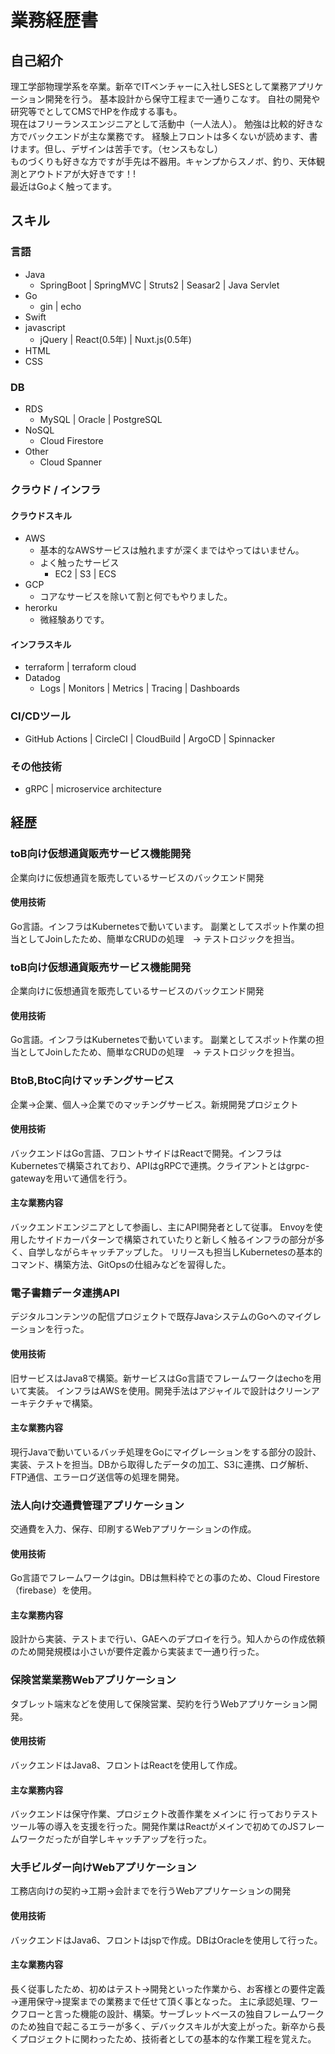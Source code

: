 # 業務経歴書

## 自己紹介
理工学部物理学系を卒業。新卒でITベンチャーに入社しSESとして業務アプリケーション開発を行う。 基本設計から保守工程まで一通りこなす。 自社の開発や研究等でとしてCMSでHPを作成する事も。  
現在はフリーランスエンジニアとして活動中（一人法人）。 勉強は比較的好きな方でバックエンドが主な業務です。 経験上フロントは多くないが読めます、書けます。但し、デザインは苦手です。（センスもなし）  
ものづくりも好きな方ですが手先は不器用。キャンプからスノボ、釣り、天体観測とアウトドアが大好きです！!  
最近はGoよく触ってます。

## スキル
### 言語
+ Java
    + SpringBoot | SpringMVC | Struts2 | Seasar2 | Java Servlet
+ Go
    + gin | echo
+ Swift
+ javascript
    + jQuery | React(0.5年) | Nuxt.js(0.5年)
+ HTML
+ CSS

### DB
+ RDS
    + MySQL | Oracle | PostgreSQL
+ NoSQL
    + Cloud Firestore
+ Other
    + Cloud Spanner

### クラウド / インフラ
#### クラウドスキル
+ AWS
    + 基本的なAWSサービスは触れますが深くまではやってはいません。
    + よく触ったサービス
      + EC2 | S3 | ECS
+ GCP
    + コアなサービスを除いて割と何でもやりました。
+ herorku
    + 微経験ありです。
#### インフラスキル
+ terraform | terraform cloud
+ Datadog
    + Logs | Monitors | Metrics | Tracing | Dashboards

### CI/CDツール
+ GitHub Actions | CircleCI | CloudBuild | ArgoCD | Spinnacker

### その他技術
+ gRPC | microservice architecture

## 経歴
### toB向け仮想通貨販売サービス機能開発
企業向けに仮想通貨を販売しているサービスのバックエンド開発

#### 使用技術
Go言語。インフラはKubernetesで動いています。
副業としてスポット作業の担当としてJoinしたため、簡単なCRUDの処理　-> テストロジックを担当。

### toB向け仮想通貨販売サービス機能開発
企業向けに仮想通貨を販売しているサービスのバックエンド開発

#### 使用技術
Go言語。インフラはKubernetesで動いています。
副業としてスポット作業の担当としてJoinしたため、簡単なCRUDの処理　-> テストロジックを担当。

### BtoB,BtoC向けマッチングサービス
企業→企業、個人→企業でのマッチングサービス。新規開発プロジェクト

#### 使用技術
バックエンドはGo言語、フロントサイドはReactで開発。インフラはKubernetesで構築されており、APIはgRPCで連携。クライアントとはgrpc-gatewayを用いて通信を行う。

#### 主な業務内容
バックエンドエンジニアとして参画し、主にAPI開発者として従事。
Envoyを使用したサイドカーパターンで構築されていたりと新しく触るインフラの部分が多く、自学しながらキャッチアップした。
リリースも担当しKubernetesの基本的コマンド、構築方法、GitOpsの仕組みなどを習得した。

### 電子書籍データ連携API
デジタルコンテンツの配信プロジェクトで既存JavaシステムのGoへのマイグレーションを行った。

#### 使用技術
旧サービスはJava8で構築。新サービスはGo言語でフレームワークはechoを用いて実装。
インフラはAWSを使用。開発手法はアジャイルで設計はクリーンアーキテクチャで構築。

#### 主な業務内容
現行Javaで動いているバッチ処理をGoにマイグレーションをする部分の設計、実装、テストを担当。DBから取得したデータの加工、S3に連携、ログ解析、FTP通信、エラーログ送信等の処理を開発。

### 法人向け交通費管理アプリケーション
交通費を入力、保存、印刷するWebアプリケーションの作成。

#### 使用技術
Go言語でフレームワークはgin。DBは無料枠でとの事のため、Cloud Firestore（firebase）を使用。

#### 主な業務内容
設計から実装、テストまで行い、GAEへのデプロイを行う。知人からの作成依頼のため開発規模は小さいが要件定義から実装まで一通り行った。

### 保険営業業務Webアプリケーション
タブレット端末などを使用して保険営業、契約を行うWebアプリケーション開発。

#### 使用技術
バックエンドはJava8、フロントはReactを使用して作成。

#### 主な業務内容
バックエンドは保守作業、プロジェクト改善作業をメインに 行っておりテストツール等の導入を支援を行った。開発作業はReactがメインで初めてのJSフレームワークだったが自学しキャッチアップを行った。

### 大手ビルダー向けWebアプリケーション
工務店向けの契約→工期→会計までを行うWebアプリケーションの開発

#### 使用技術
バックエンドはJava6、フロントはjspで作成。DBはOracleを使用して行った。

#### 主な業務内容
長く従事したため、初めはテスト→開発といった作業から、お客様との要件定義→運用保守→提案までの業務まで任せて頂く事となった。
主に承認処理、ワークフローと言った機能の設計、構築。サーブレットベースの独自フレームワークのため独自で起こるエラーが多く、デバックスキルが大変上がった。新卒から長くプロジェクトに関わったため、技術者としての基本的な作業工程を覚えた。



